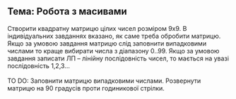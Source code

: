## Тема: Робота з масивами

Створити квадратну матрицю цілих чисел розміром 9х9. В індивідуальних завданнях вказано, як саме треба обробити матрицю. Якщо за умовою завдання матрицю слід заповнити випадковими числами то краще вибирати числа з діапазону 0..99. Якщо за умовою завдання записати ЛП – лінійну послідовність чисел, то мається на увазі послідовність 1,2,3… <br> <br>
TO DO: Заповнити матрицю випадковими числами. Розвернути матрицю на 90 градусів проти годиникової стрілки.
